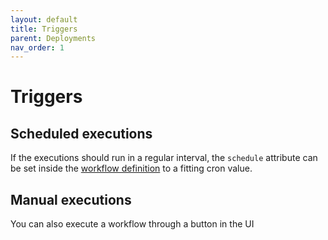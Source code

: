 ```yaml
---
layout: default
title: Triggers
parent: Deployments
nav_order: 1
---
```


# Triggers

## Scheduled executions

If the executions should run in a regular interval, the `schedule` attribute can be set inside the [workflow definition](../registry/definitions/workflowDefinition.md) to a fitting cron value.

## Manual executions

You can also execute a workflow through a button in the UI
